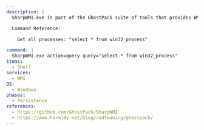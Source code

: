 ```yaml
---
description: |
  SharpWMI.exe is part of the GhostPack suite of tools that provides WMI functionality, such as local/remote WMI queries, remote WMI process creation, and remote execution of arbitrary VBS through WMI events. The following command will simply list all processes running on the local system.

  Command Reference:

  	Get all processes: "select * from win32_process"

command: |
  SharpWMI.exe action=query query="select * from win32_process"
items:
  - Shell
services:
  - WMI
OS:
  - Windows
phases:
  - Persistence
references:
  - https://github.com/GhostPack/SharpWMI
  - https://www.harmj0y.net/blog/redteaming/ghostpack/
---
```

